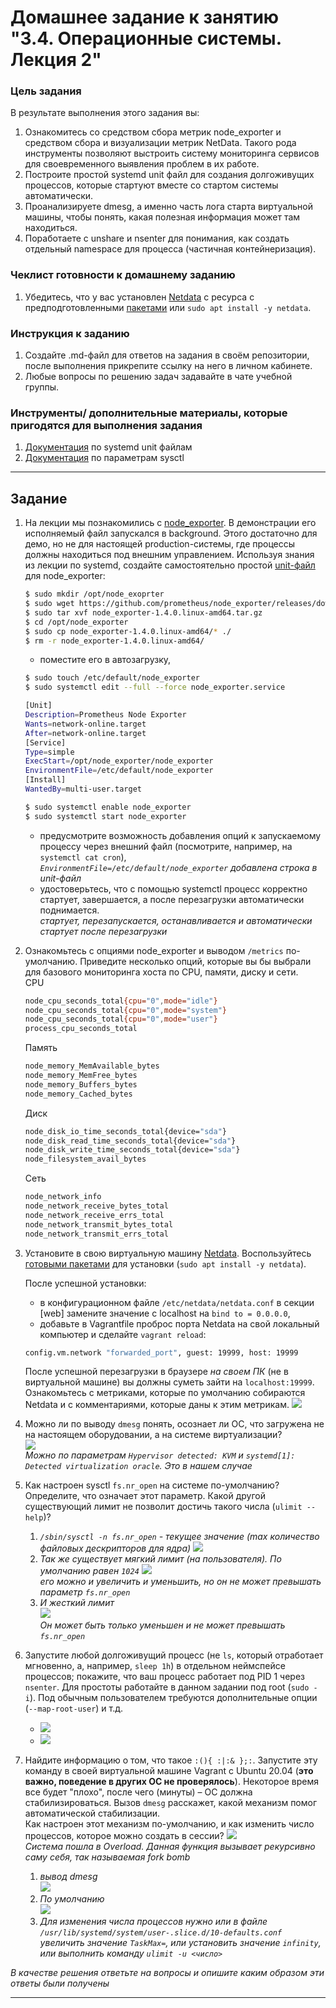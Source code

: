 # Домашнее задание к занятию "3.4. Операционные системы. Лекция 2"

### Цель задания

В результате выполнения этого задания вы:
1. Ознакомитесь со средством сбора метрик node_exporter и средством сбора и визуализации метрик NetData. Такого рода инструменты позволяют выстроить систему мониторинга сервисов для своевременного выявления проблем в их работе.
2. Построите простой systemd unit файл для создания долгоживущих процессов, которые стартуют вместе со стартом системы автоматически.
3. Проанализируете dmesg, а именно часть лога старта виртуальной машины, чтобы понять, какая полезная информация может там находиться.
4. Поработаете с unshare и nsenter для понимания, как создать отдельный namespace для процесса (частичная контейнеризация).

### Чеклист готовности к домашнему заданию

1. Убедитесь, что у вас установлен [Netdata](https://github.com/netdata/netdata) c ресурса с предподготовленными [пакетами](https://packagecloud.io/netdata/netdata/install) или `sudo apt install -y netdata`.


### Инструкция к заданию

1. Создайте .md-файл для ответов на задания в своём репозитории, после выполнения прикрепите ссылку на него в личном кабинете.
2. Любые вопросы по решению задач задавайте в чате учебной группы.


### Инструменты/ дополнительные материалы, которые пригодятся для выполнения задания

1. [Документация](https://www.freedesktop.org/software/systemd/man/systemd.service.html) по systemd unit файлам
2. [Документация](https://www.kernel.org/doc/Documentation/sysctl/) по параметрам sysctl

------

## Задание

1. На лекции мы познакомились с [node_exporter](https://github.com/prometheus/node_exporter/releases). В демонстрации его исполняемый файл запускался в background. Этого достаточно для демо, но не для настоящей production-системы, где процессы должны находиться под внешним управлением. Используя знания из лекции по systemd, создайте самостоятельно простой [unit-файл](https://www.freedesktop.org/software/systemd/man/systemd.service.html) для node_exporter:
    ```bash
    $ sudo mkdir /opt/node_exoprter
    $ sudo wget https://github.com/prometheus/node_exporter/releases/download/v1.4.0/node_exporter-1.4.0.linux-amd64.tar.gz
    $ sudo tar xvf node_exporter-1.4.0.linux-amd64.tar.gz
    $ cd /opt/node_exporter
    $ sudo cp node_exporter-1.4.0.linux-amd64/* ./
    $ rm -r node_exporter-1.4.0.linux-amd64/
   ```
    * поместите его в автозагрузку,
    ```bash
    $ sudo touch /etc/default/node_exporter
    $ sudo systemctl edit --full --force node_exporter.service
    ```
    ```bash
    [Unit]
    Description=Prometheus Node Exporter
    Wants=network-online.target
    After=network-online.target
    [Service]
    Type=simple
    ExecStart=/opt/node_exporter/node_exporter
    EnvironmentFile=/etc/default/node_exporter
    [Install]
    WantedBy=multi-user.target
    ```
    ```bash
    $ sudo systemctl enable node_exporter
    $ sudo systemctl start node_exporter
    ```
    * предусмотрите возможность добавления опций к запускаемому процессу через внешний файл (посмотрите, например, на `systemctl cat cron`),
    </br>*`EnvironmentFile=/etc/default/node_exporter` добавлена строка в unit-файл*
    * удостоверьтесь, что с помощью systemctl процесс корректно стартует, завершается, а после перезагрузки автоматически поднимается.
    </br>*стартует, перезапускается, останавливается и автоматически стартует после перезагрузки*

1. Ознакомьтесь с опциями node_exporter и выводом `/metrics` по-умолчанию. Приведите несколько опций, которые вы бы выбрали для базового мониторинга хоста по CPU, памяти, диску и сети.</br>
   CPU
   ```bash
   node_cpu_seconds_total{cpu="0",mode="idle"}
   node_cpu_seconds_total{cpu="0",mode="system"}
   node_cpu_seconds_total{cpu="0",mode="user"}
   process_cpu_seconds_total
   ```
   Память
   ```bash
   node_memory_MemAvailable_bytes
   node_memory_MemFree_bytes
   node_memory_Buffers_bytes
   node_memory_Cached_bytes
   ```
   Диск
   ```bash
   node_disk_io_time_seconds_total{device="sda"}
   node_disk_read_time_seconds_total{device="sda"}
   node_disk_write_time_seconds_total{device="sda"}
   node_filesystem_avail_bytes
   ```
   Сеть
   ```bash
   node_network_info
   node_network_receive_bytes_total
   node_network_receive_errs_total
   node_network_transmit_bytes_total
   node_network_transmit_errs_total
   ```
1. Установите в свою виртуальную машину [Netdata](https://github.com/netdata/netdata). Воспользуйтесь [готовыми пакетами](https://packagecloud.io/netdata/netdata/install) для установки (`sudo apt install -y netdata`). 
   
   После успешной установки:
    * в конфигурационном файле `/etc/netdata/netdata.conf` в секции [web] замените значение с localhost на `bind to = 0.0.0.0`,
    * добавьте в Vagrantfile проброс порта Netdata на свой локальный компьютер и сделайте `vagrant reload`:

    ```bash
    config.vm.network "forwarded_port", guest: 19999, host: 19999
    ```

    После успешной перезагрузки в браузере *на своем ПК* (не в виртуальной машине) вы должны суметь зайти на `localhost:19999`. Ознакомьтесь с метриками, которые по умолчанию собираются Netdata и с комментариями, которые даны к этим метрикам.
![](img/3.png)
1. Можно ли по выводу `dmesg` понять, осознает ли ОС, что загружена не на настоящем оборудовании, а на системе виртуализации?</br>
   ![](img/4.png)
</br> *Можно по параметрам `Hypervisor detected: KVM` и `systemd[1]: Detected virtualization oracle`. Это в нашем случае*

1. Как настроен sysctl `fs.nr_open` на системе по-умолчанию? Определите, что означает этот параметр. Какой другой существующий лимит не позволит достичь такого числа (`ulimit --help`)?
   1. *`/sbin/sysctl -n fs.nr_open` - текущее значение (max количество файловых дескрипторов для ядра)*
   ![](img/5_1.png)
   2. *Так же существует мягкий лимит (на пользователя). По умолчанию равен `1024`*
   ![](img/5_2.png) \
   *его можно и увеличить и уменьшить, но он не может превышать параметр `fs.nr_open`*
   3. *И жесткий лимит* \
   ![](img/5_3.png) \
   *Он может быть только уменьшен и не может превышать `fs.nr_open`*
1. Запустите любой долгоживущий процесс (не `ls`, который отработает мгновенно, а, например, `sleep 1h`) в отдельном неймспейсе процессов; покажите, что ваш процесс работает под PID 1 через `nsenter`. Для простоты работайте в данном задании под root (`sudo -i`). Под обычным пользователем требуются дополнительные опции (`--map-root-user`) и т.д.
   * ![](img/6_1.png)
   * ![](img/6_2.png)
1. Найдите информацию о том, что такое `:(){ :|:& };:`. Запустите эту команду в своей виртуальной машине Vagrant с Ubuntu 20.04 (**это важно, поведение в других ОС не проверялось**). Некоторое время все будет "плохо", после чего (минуты) – ОС должна стабилизироваться. Вызов `dmesg` расскажет, какой механизм помог автоматической стабилизации.  
Как настроен этот механизм по-умолчанию, и как изменить число процессов, которое можно создать в сессии?
![](img/7.png) \
*Система пошла в Overload. Данная функция вызывает рекурсивно саму себя, так называемая fork bomb*
   1. *вывод dmesg* \
   ![](img/7_2.png)
   3. *По умолчанию*\
   ![](img/7_3.png)
   4. *Для изменения числа процессов нужно или в файле `/usr/lib/systemd/system/user-.slice.d/10-defaults.conf` увеличить значение `TaskMax=`, или установить значение `infinity`, или выполнить команду `ulimit -u <число>`* 
   
   
*В качестве решения ответьте на вопросы и опишите каким образом эти ответы были получены*

----

